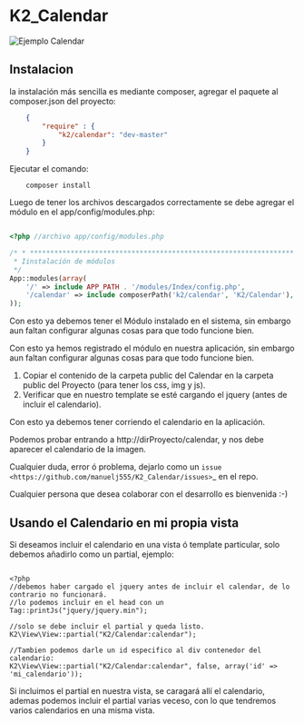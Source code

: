 K2_Calendar
========


![Ejemplo Calendar](https://raw.github.com/manuelj555/K2_Calendar/master/calendar.png)

Instalacion
-----------

la instalación más sencilla es mediante composer, agregar el paquete al composer.json del proyecto:

```json
    {
        "require" : {
            "k2/calendar": "dev-master"
        }
    }
```                        
                        
Ejecutar el comando:

``` 
    composer install
```

Luego de tener los archivos descargados correctamente se debe agregar el módulo en el app/config/modules.php:

```php

<?php //archivo app/config/modules.php

/* * *****************************************************************
 * Iinstalación de módulos
 */
App::modules(array(
    '/' => include APP_PATH . '/modules/Index/config.php',
    '/calendar' => include composerPath('k2/calendar', 'K2/Calendar'),
));
```

Con esto ya debemos tener el Módulo instalado en el sistema, sin embargo aun faltan configurar algunas cosas para que todo funcione bien.

Con esto ya hemos registrado el módulo en nuestra aplicación, sin embargo aun faltan configurar algunas cosas para que todo funcione bien.

1. Copiar el contenido de la carpeta public del Calendar en la carpeta public del Proyecto (para tener los css, img y js).
2. Verificar que en nuestro template se esté cargando el jquery (antes de incluir el calendario).

Con esto ya debemos tener corriendo el calendario en la aplicación.

Podemos probar entrando a http://dirProyecto/calendar, y nos debe aparecer el calendario de la imagen.

Cualquier duda, error ó problema, dejarlo como un `issue <https://github.com/manuelj555/K2_Calendar/issues>`_ en el repo.

Cualquier persona que desea colaborar con el desarrollo es bienvenida :-)

Usando el Calendario en mi propia vista
---------------------------------------

Si deseamos incluir el calendario en una vista ó template particular, solo debemos añadirlo como un partial, ejemplo:

```html+php

<?php
//debemos haber cargado el jquery antes de incluir el calendar, de lo contrario no funcionará.
//lo podemos incluir en el head con un Tag::printJs("jquery/jquery.min");

//solo se debe incluir el partial y queda listo.
K2\View\View::partial("K2/Calendar:calendar");

//Tambien podemos darle un id especifico al div contenedor del calendario:
K2\View\View::partial("K2/Calendar:calendar", false, array('id' => 'mi_calendario'));
```

Si incluimos el partial en nuestra vista, se caragará allí el calendario, ademas podemos incluir el partial varias veceso, con lo que tendremos varios calendarios en una misma vista.